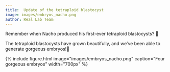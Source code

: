 ```yaml
---
title:  Update of the tetraploid blastocyst
image: images/embryos_nacho.png
author: Real Lab Team
---
```


Remember when Nacho produced his first-ever tetraploid blastocysts? 🤔

The tetraploid blastocysts have grown beautifully, and we’ve been able to generate gorgeous embryos!🐁 

{% include figure.html image="images/embryos_nacho.png" 
caption="Four gorgeous embryos" 
width="700px" %}
